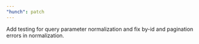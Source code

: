 ```yaml
---
"hunch": patch
---
```


Add testing for query parameter normalization and fix by-id and pagination errors in normalization.
